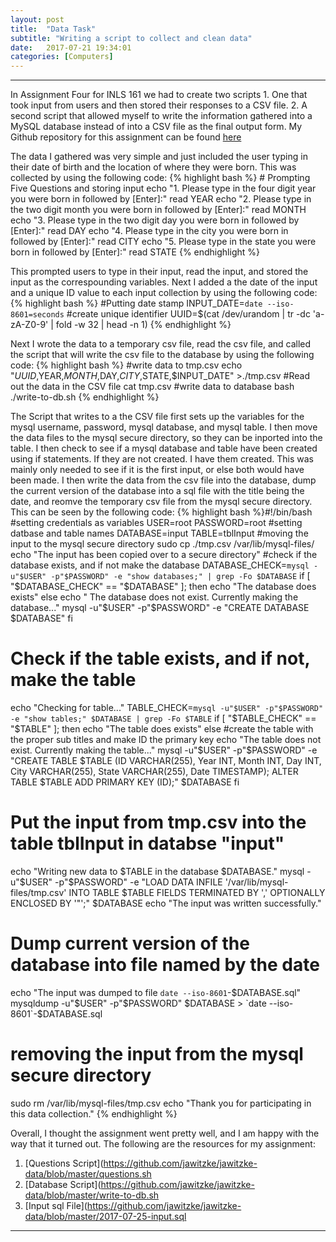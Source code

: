```yaml
---
layout: post
title:  "Data Task"
subtitle: "Writing a script to collect and clean data"
date:   2017-07-21 19:34:01
categories: [Computers]
---
```


___

In Assignment Four for INLS 161 we had to create two scripts 1. One that took input from users and then stored their responses   to a CSV file.  2. A second script that allowed myself to write the information gathered into a MySQL database instead of into a   CSV file as the final output form. My Github repository for this assignment can be found [here](https://github.com/jawitzke/jawitzke-data)

The data I gathered was very simple and just included the user typing in their date of birth and the location of where they were  born. This was collected by using the following code:
{% highlight bash %} # Prompting Five Questions and storing input
echo "1. Please type in the four digit year you were born in followed by [Enter]:"
read YEAR
echo "2. Please type in the two digit month you were born in followed by [Enter]:"
read MONTH
echo "3. Please type in the two digit day you were born in followed by [Enter]:"
read DAY
echo "4. Please type in the city you were born in followed by [Enter]:"
read CITY
echo "5. Please type in the state you were born in followed by [Enter]:"
read STATE
{% endhighlight %}

This prompted users to type in their input, read the input, and stored the input as the correspounding variables. Next I added a the date of the input and a unique ID value to each input collection by using the following code:
{% highlight bash %} #Putting date stamp
INPUT_DATE=`date --iso-8601=seconds`
#create unique identifier
UUID=$(cat /dev/urandom | tr -dc 'a-zA-Z0-9' | fold -w 32 | head -n 1)
{% endhighlight %}

Next I wrote the data to a temporary csv file, read the csv file, and called the script that will write the csv file to the database by using the following code:
{% highlight bash %} #write data to tmp.csv
echo "$UUID,$YEAR,$MONTH,$DAY,$CITY,$STATE,$INPUT_DATE" >./tmp.csv
#Read out the data in the CSV file
cat tmp.csv
#write data to database
bash ./write-to-db.sh
{% endhighlight %}

The Script that writes to a the CSV file first sets up the variables for the mysql username, password, mysql database, and  mysql table. I then move the data files to the mysql secure directory, so they can be inported into the table. I then check  to see if a mysql database and table have been created using if statements. If they are not created. I have them created. This was mainly only needed to see if it is the first input, or else both would have been made. I then write the data from the csv file into the database, dump the current version of the database into a sql file with the title being the date, and reomve the temporary csv file from the mysql secure directory. This can be seen by the following code:
{% highlight bash %}#!/bin/bash
#setting credentials as variables
USER=root
PASSWORD=root
#setting datbase and table names
DATABASE=input
TABLE=tblInput
#moving the input to the mysql secure directory
sudo cp ./tmp.csv /var/lib/mysql-files/
echo "The input has been copied over to a secure directory"
#check if the database exists, and if not make the database
DATABASE_CHECK=`mysql -u"$USER" -p"$PASSWORD" -e "show databases;" | grep -Fo $DATABASE`
if [ "$DATABASE_CHECK" == "$DATABASE" ]; then
   echo "The database does exists"
else
   echo " The database does not exist. Currently making the database..."
   mysql -u"$USER" -p"$PASSWORD" -e "CREATE DATABASE $DATABASE"
fi
# Check if the table exists, and if not, make the table
echo "Checking for table..."
TABLE_CHECK=`mysql -u"$USER" -p"$PASSWORD" -e "show tables;" $DATABASE | grep -Fo $TABLE`
if [ "$TABLE_CHECK" == "$TABLE" ]; then
   echo "The table does exists"
else
#create the table with the proper sub titles and make ID the primary key
   echo "The table does not exist. Currently making the table..."
   mysql -u"$USER" -p"$PASSWORD" -e "CREATE TABLE $TABLE (ID VARCHAR(255), Year INT, Month INT, Day INT, City VARCHAR(255), State VARCHAR(255), Date TIMESTAMP); ALTER TABLE $TABLE ADD PRIMARY KEY (ID);" $DATABASE
fi
# Put the input from tmp.csv into the table tblInput in databse "input"
echo "Writing new data to $TABLE in the database $DATABASE."
mysql -u"$USER" -p"$PASSWORD" -e "LOAD DATA INFILE '/var/lib/mysql-files/tmp.csv' INTO TABLE $TABLE FIELDS TERMINATED BY ',' OPTIONALLY ENCLOSED BY '\"';" $DATABASE
echo "The input was written successfully."
# Dump current version of the database into file named by the date
echo "The input was dumped to file `date --iso-8601`-$DATABASE.sql"
mysqldump -u"$USER" -p"$PASSWORD" $DATABASE > `date --iso-8601`-$DATABASE.sql
# removing the input from the mysql secure directory
sudo rm /var/lib/mysql-files/tmp.csv
echo "Thank you for participating in this data collection."
{% endhighlight %}

Overall, I thought the assignment went pretty well, and I am happy with the way that it turned out. The following are the resources for my assignment:
1. [Questions Script](https://github.com/jawitzke/jawitzke-data/blob/master/questions.sh
2. [Database Script](https://github.com/jawitzke/jawitzke-data/blob/master/write-to-db.sh
3. [Input sql File](https://github.com/jawitzke/jawitzke-data/blob/master/2017-07-25-input.sql


___


<div>
	  <p>
     <script>
						var week_days = new Array(8);
								week_days[1] = "Sunday";
								week_days[2] = "Monday";
								week_days[3] = "Tuesday";
								week_days[4] = "Wednesday";
								week_days[5] = "Thursday";
								week_days[6] = "Friday";
								week_days[7] = "Saturday";
								
						var month_array = new Array(13);
								month_array[1] = "January";
								month_array[2] = "February";
								month_array[3] = "March";
								month_array[4] = "April";
								month_array[5] = "May";
								month_array[6] = "June";
								month_array[7] = "July";
								month_array[8] = "August";
								month_array[9] = "September";
								month_array[10] = "October";
								month_array[11] = "November";
								month_array[12] = "December";
								
						var date_obj = new 	Date(document.lastModified)
						var curr_day = week_days[date_obj.getDay() + 1]
						var curr_month = month_array[date_obj.getMonth() + 1]
						var curr_date = date_obj.getDate()
						var curr_year = date_obj.getYear()	
							if (curr_year < 2000)
								curr_year+=1900
								document.write("Last updated on" + " " + curr_day + ", " 
								+ curr_month + " " + curr_date + " " + curr_year)
					  </script>
           </p>
      </div>
